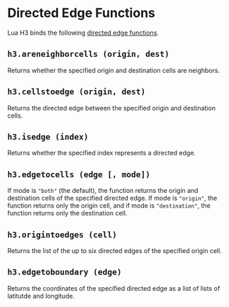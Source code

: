 # Directed Edge Functions

Lua H3 binds the following [directed edge functions](https://h3geo.org/docs/api/uniedge).


## `h3.areneighborcells (origin, dest)`

Returns whether the specified origin and destination cells are neighbors.


## `h3.cellstoedge (origin, dest)`

Returns the directed edge between the specified origin and destination cells.


## `h3.isedge (index)`

Returns whether the specified index represents a directed edge.


## `h3.edgetocells (edge [, mode])`

If mode is `"both"` (the default), the function returns the origin and destination cells of the
specified directed edge. If mode is `"origin"`, the function returns only the origin cell, and if
mode is `"destination"`, the function returns only the destination cell.


## `h3.origintoedges (cell)`

Returns the list of the up to six directed edges of the specified origin cell.


## `h3.edgetoboundary (edge)`

Returns the coordinates of the specified directed edge as a list of lists of latitutde and
longitude.

